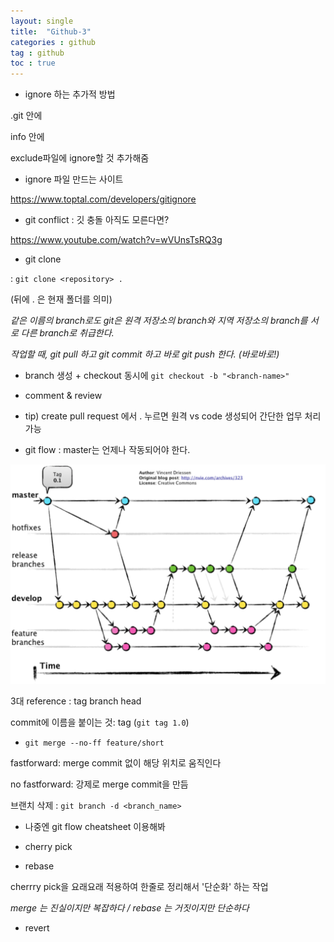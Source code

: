 ```yaml
---
layout: single
title:  "Github-3"
categories : github
tag : github
toc : true
---
```



+ ignore 하는 추가적 방법 

.git 안에

info 안에

exclude파일에 ignore할 것 추가해줌



+ ignore 파일 만드는 사이트

https://www.toptal.com/developers/gitignore


+ git conflict : 깃 충돌 아직도 모른다면?

https://www.youtube.com/watch?v=wVUnsTsRQ3g



+ git clone 

: `git clone <repository> .`

(뒤에 . 은 현재 폴더를 의미)



*같은 이름의 branch로도 git은 원격 저장소의 branch와 지역 저장소의 branch를 서로 다른 branch로 취급한다.*


*작업할 때, git pull 하고 git commit 하고 바로 git push 한다. (바로바로!)*




+ branch 생성 + checkout 동시에
	`git checkout -b "<branch-name>"`


+ comment & review




+ tip) create pull request 에서 . 누르면 원격 vs code 생성되어 간단한 업무 처리가능



+ git flow
: master는 언제나 작동되어야 한다.

![image-20221020150413018](/images/2022-10-20-github/image-20221020150413018.png)




3대 reference : tag branch head

commit에 이름을 붙이는 것: tag (`git tag 1.0`)


+ `git merge --no-ff feature/short`

fastforward: merge commit 없이 해당 위치로 움직인다

no fastforward: 강제로 merge commit을 만듬


브랜치 삭제 : `git branch -d <branch_name>`





* 나중엔 git flow cheatsheet 이용해봐





+ cherry pick



+ rebase

cherrry pick을 요래요래 적용하여 한줄로 정리해서 '단순화' 하는 작업


*merge 는 진실이지만 복잡하다 / rebase 는 거짓이지만 단순하다*



+ revert
